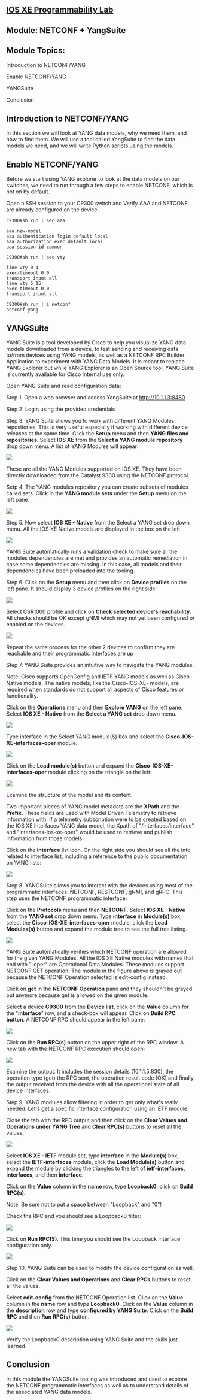 ## [IOS XE Programmability Lab](https://github.com/jeremycohoe/cisco-ios-xe-programmability-lab)

## Module: NETCONF + YangSuite

## Module Topics:

Introduction to NETCONF/YANG

Enable NETCONF/YANG

YANGSuite

Conclusion

## Introduction to NETCONF/YANG

In this section we will look at YANG data models, why we need them, and how to find them. We will use a tool called YangSuite to find the data models we need, and we will write Python scripts using the models.

## Enable NETCONF/YANG

Before we start using YANG explorer to look at the data models on our switches, we need to run through a few steps to enable NETCONF, which is not on by default.

Open a SSH session to your C9300 switch and Verify AAA and NETCONF are already configured on the device.

```
C9300#sh run | sec aaa

aaa new-model
aaa authentication login default local
aaa authorization exec default local
aaa session-id common

C9300#sh run | sec vty

line vty 0 4
exec-timeout 0 0
transport input all
line vty 5 15
exec-timeout 0 0
transport input all

C9300#sh run | i netconf
netconf-yang
```

## YANGSuite

YANG Suite is a tool developed by Cisco to help you visualize YANG data models downloaded from a device, to test sending and receiving data to/from devices using YANG models, as well as a NETCONF RPC Builder Application to experiment with YANG Data Models. It is meant to replace YANG Explorer but while YANG Explorer is an Open Source tool, YANG Suite is currently available for Cisco Internal use only.

Open YANG Suite and read configuration data:

Step 1. Open a web browser and access YangSuite at <http://10.1.1.3:8480>

Step 2. Login using the provided credentials

Step 3. YANG Suite allows you to work with different YANG Modules repositories. This is very useful especially if working with different device releases at the same time. Click the **Setup** menu and then **YANG files and repositories**. Select **IOS XE** from the **Select a YANG module repository** drop down menu. A list of YANG Modules will appear:

![](imgs/image3.png)

These are all the YANG Modules supported on IOS XE. They have been directly downloaded from the Catalyst 9300 using the NETCONF protocol.

Setp 4. The YANG modules repository you can create subsets of modules called sets. Click in the **YANG module sets** under the **Setup** menu on the left pane.

![](imgs/image4.png)

Step 5. Now select **IOS XE - Native** from the Select a YANG set drop down
menu. All the IOS XE Native models are displayed in the box on the
left

![](imgs/image5.png)

YANG Suite automatically runs a validation check to make sure all the modules dependencies are met and provides an automatic remediation in case some dependencies are missing. In this case, all models and their dependencies have been preloaded into the tooling.

Step 6. Click on the **Setup** menu and then click on **Device profiles** on the left pane. It should display 3 device profiles on the right side:

![](imgs/image6.png)

Select CSR1000 profile and click on **Check selected device's reachability**. All checks should be OK except gNMI which may not yet been configured or enabled on the devices.

![](imgs/image7.png)

Repeat the same process for the other 2 devices to confirm they are reachable and their programmatic interfaces are up

Step 7. YANG Suite provides an intuitive way to navigate the YANG modules.

Note: Cisco supports OpenConfig and IETF YANG models as well as Cisco Native models. The native models, like the Cisco-IOS-XE- models, are required when standards do not support all aspects of Cisco features or functionality.

Click on the **Operations** menu and then **Explore YANG** on the left pane. Select **IOS XE - Native** from the **Select a YANG set** drop down menu.

![](imgs/image8.png)

Type interface in the Select YANG module(S) box and select the **Cisco-IOS-XE-interfaces-oper** module:

![](imgs/image9.png)

Click on the **Load module(s)** button and expand the **Cisco-IOS-XE-interfaces-oper** module clicking on the triangle on the left:

![](imgs/image10.png)
	
Examine the structure of the model and its content.

Two important pieces of YANG model metadata are the **XPath** and the **Prefix**. These fields are used with Model Driven Telemetry to retrieve information with. If a telemetry subscription were to be created based on the IOS XE Interfaces YANG data model, the Xpath of "/interfaces/interface" and "interfaces-ios-xe-oper" would be used to retrieve and publish information from those models.

Click on the **interface** list icon. On the right side you should see all the info related to interface list, including a reference to the public documentation on YANG lists:

![](imgs/image11.png)

Step 8.  YANGSuite allows you to interact with the devices using most of the programmatic interfaces: NETCONF, RESTCONF, gNMI, and gRPC. This step uses the NETCONF programmatic interface:

Click on the **Protocols** menu and then **NETCONF**. Select **IOS XE - Native** from the **YANG set** drop down menu. Type **interface** in **Module(s)** box, select the **Cisco-IOS-XE-interfaces-oper** module, click the **Load Modules(s)** button and expand the module tree to see the full tree listing.

![](imgs/image12.png)

YANG Suite automatically verifies which NETCONF operation are allowed for the given YANG Modules. All the IOS XE Native modules with names that end with "-oper" are Operational Data Modules. These modules support NETCONF GET operation. The module in the figure above is grayed out because the NETCONF Operation selected is edit-config instead.

Click on **get** in the **NETCONF Operation** pane and they shouldn't be grayed out anymore because get is allowed on the given module.

Select a device **C9300** from the **Device list**, click on the **Value** column for the "**interface**" row, and a check-box will appear. Click on **Build RPC button**. A NETCONF RPC should appear in the left pane:

![](imgs/image13.png)

Click on the **Run RPC(s)** button on the upper right of the RPC window. A new tab with the NETCONF RPC execution should open:

![](imgs/image14.png)

Examine the output. It includes the session details (10.1.1.5:830), the operation type (get) the RPC sent, the operation result code (OK) and finally the output received from the device with all the operational state of all device interfaces.

Step 9.  YANG modules allow filtering in order to get only what's really needed. Let's get a specific interface configuration using an IETF module.

Close the tab with the RPC output and then click on the **Clear Values and Operations under YANG Tree** and **Clear RPC(s)** buttons to reset all the values.

![](imgs/image15.png)

Select **IOS XE - IETF** module set, type **interface** in the **Module(s)** box, select the **IETF-interfaces** module, click the **Load Module(s)** button and expand the module by clicking the triangles to the left of **ietf-interfaces, interfaces,** and then **interface.**

Click on the **Value** column in the **name** row, type **Loopback0**, click on **Build RPC(s).**

Note: Be sure not to put a space between "Loopback" and "0"!

Check the RPC and you should see a Loopback0 filter:

![](imgs/image16.png)

Click on **Run RPC(S)**. This time you should see the Loopback interface configuration only.

![](imgs/image17.png)

Step 10. YANG Suite can be used to modify the device configuration as well.
    
    
Click on the **Clear Values and Operations** and **Clear RPCs** buttons to reset all the values.
    
Select **edit-config** from the NETCONF Operation list. Click on the **Value** column in the **name** row and type
**Loopback0**. Click on the **Value** column in the **description** row and type **configured by YANG Suite**. Click on the **Build RPC** and then **Run RPC(s)** button.

![](imgs/image18.png)

Verify the Loopback0 description using YANG Suite and the skills just learned.

## Conclusion

In this module the YANGSuite tooling was introduced and used to explore the NETCONF programmatic interfaces as well as to understand details of the associated YANG data models.
